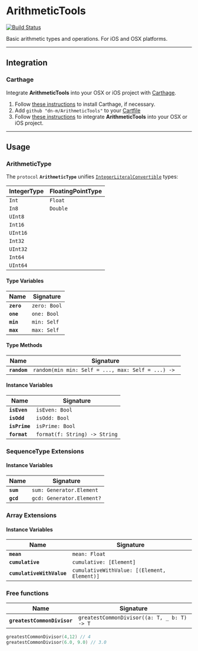 # ArithmeticTools

[![Build Status](https://travis-ci.org/dn-m/ArithmeticTools.svg)](https://travis-ci.org/dn-m/ArithmeticTools)

Basic arithmetic types and operations. For iOS and OSX platforms.

***

<a name="integration"></a>
## Integration

### Carthage
Integrate **ArithmeticTools** into your OSX or iOS project with [Carthage](https://github.com/Carthage/Carthage).

1. Follow [these instructions](https://github.com/Carthage/Carthage#installing-carthage) to install Carthage, if necessary.
2. Add `github "dn-m/ArithmeticTools"` to your [Cartfile](https://github.com/Carthage/Carthage/blob/master/Documentation/Artifacts.md#cartfile) 
3. Follow [these instructions](https://github.com/Carthage/Carthage#adding-frameworks-to-an-application) to integrate **ArithmeticTools** into your OSX or iOS project.

***

## Usage

### ArithmeticType

The `protocol` **`ArithmeticType`** unifies [`IntegerLiteralConvertible`](http://swiftdoc.org/v2.1/protocol/IntegerLiteralConvertible/hierarchy/) types:

| IntegerType | FloatingPointType |
| ------------|-------------------|
|`Int`        | `Float`           |
|`In8`        | `Double`          |
|`UInt8`      |                   |
|`Int16`      |                   |
| `UInt16`    |                   |
|`Int32`      |                   |
|`UInt32`     |                   |
|`Int64`      |                   |
|`UInt64`     |                   |

#### Type Variables
| Name | Signature |
-------|-----------|
| **`zero`**| `zero: Bool` |
| **`one`**| `one: Bool` |
| **`min`**| `min: Self` |
| **`max`**| `max: Self` |

#### Type Methods
| Name | Signature |
-------|-----------|
| **`random`**| `random(min min: Self = ..., max: Self = ...) -> ` |

#### Instance Variables
| Name | Signature |
-------|-----------|
|**`isEven`**| `isEven: Bool`|
|**`isOdd`**| `isOdd: Bool` |
|**`isPrime`**| `isPrime: Bool`|
|**`format`**| `format(f: String) -> String` |

### SequenceType Extensions

#### Instance Variables
| Name | Signature |
-------|-----------|
|**`sum`**| `sum: Generator.Element`|
|**`gcd`**| `gcd: Generator.Element?` |

### Array Extensions

#### Instance Variables
| Name | Signature |
-------|-----------|
|**`mean`**|`mean: Float`|  
|**`cumulative`**|`cumulative: [Element]`|
|**`cumulativeWithValue`**|`cumulativeWithValue: [(Element, Element)]`|

### Free functions

| Name | Signature |
-------|-----------|
|**`greatestCommonDivisor`**|`greatestCommonDivisor((a: T, _ b: T) -> T`|

```Swift
greatestCommonDivisor(4,12) // 4
greatestCommonDivisor(6.0, 9.0) // 3.0
```
